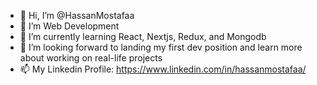 - 👋 Hi, I’m @HassanMostafaa
- 👀 I’m Web Development 
- 🌱 I’m currently learning React, Nextjs, Redux, and Mongodb 
- 💞️ I’m looking forward to landing my first dev position and learn more about working on real-life projects
- 📫 My Linkedin Profile: https://www.linkedin.com/in/hassanmostafaa/

<!---
HassanMostafaa/HassanMostafaa is a ✨ special ✨ repository because its `README.md` (this file) appears on your GitHub profile.
You can click the Preview link to take a look at your changes.
--->
